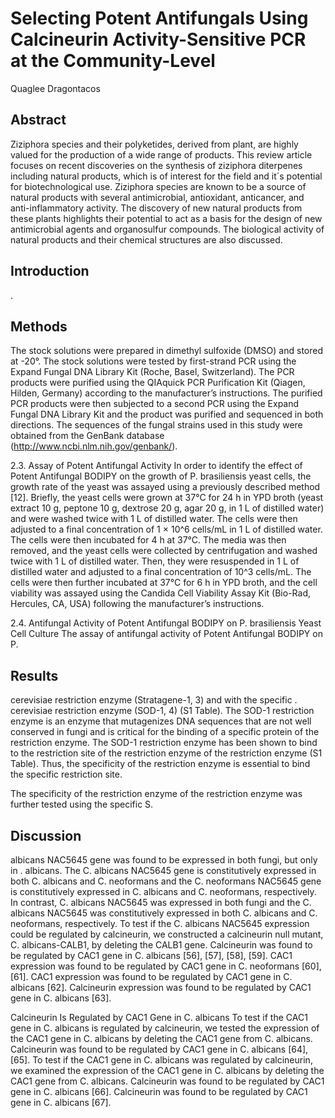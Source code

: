 # Selecting Potent Antifungals Using Calcineurin Activity-Sensitive PCR at the Community-Level
Quaglee Dragontacos


## Abstract
Ziziphora species and their polyketides, derived from plant, are highly valued for the production of a wide range of products. This review article focuses on recent discoveries on the synthesis of ziziphora diterpenes including natural products, which is of interest for the field and it´s potential for biotechnological use. Ziziphora species are known to be a source of natural products with several antimicrobial, antioxidant, anticancer, and anti-inflammatory activity. The discovery of new natural products from these plants highlights their potential to act as a basis for the design of new antimicrobial agents and organosulfur compounds. The biological activity of natural products and their chemical structures are also discussed.


## Introduction
.


## Methods
The stock solutions were prepared in dimethyl sulfoxide (DMSO) and stored at -20°. The stock solutions were tested by first-strand PCR using the Expand Fungal DNA Library Kit (Roche, Basel, Switzerland). The PCR products were purified using the QIAquick PCR Purification Kit (Qiagen, Hilden, Germany) according to the manufacturer’s instructions. The purified PCR products were then subjected to a second PCR using the Expand Fungal DNA Library Kit and the product was purified and sequenced in both directions. The sequences of the fungal strains used in this study were obtained from the GenBank database (http://www.ncbi.nlm.nih.gov/genbank/).

2.3. Assay of Potent Antifungal Activity
In order to identify the effect of Potent Antifungal BODIPY on the growth of P. brasiliensis yeast cells, the growth rate of the yeast was assayed using a previously described method [12]. Briefly, the yeast cells were grown at 37°C for 24 h in YPD broth (yeast extract 10 g, peptone 10 g, dextrose 20 g, agar 20 g, in 1 L of distilled water) and were washed twice with 1 L of distilled water. The cells were then adjusted to a final concentration of 1 × 10^6 cells/mL in 1 L of distilled water. The cells were then incubated for 4 h at 37°C. The media was then removed, and the yeast cells were collected by centrifugation and washed twice with 1 L of distilled water. Then, they were resuspended in 1 L of distilled water and adjusted to a final concentration of 10^3 cells/mL. The cells were then further incubated at 37°C for 6 h in YPD broth, and the cell viability was assayed using the Candida Cell Viability Assay Kit (Bio-Rad, Hercules, CA, USA) following the manufacturer’s instructions.

2.4. Antifungal Activity of Potent Antifungal BODIPY on P. brasiliensis Yeast Cell Culture
The assay of antifungal activity of Potent Antifungal BODIPY on P.


## Results
cerevisiae restriction enzyme (Stratagene-1, 3) and with the specific . cerevisiae restriction enzyme (SOD-1, 4) (S1 Table). The SOD-1 restriction enzyme is an enzyme that mutagenizes DNA sequences that are not well conserved in fungi and is critical for the binding of a specific protein of the restriction enzyme. The SOD-1 restriction enzyme has been shown to bind to the restriction site of the restriction enzyme of the restriction enzyme (S1 Table). Thus, the specificity of the restriction enzyme is essential to bind the specific restriction site.

The specificity of the restriction enzyme of the restriction enzyme was further tested using the specific S.


## Discussion
albicans NAC5645 gene was found to be expressed in both fungi, but only in . albicans. The C. albicans NAC5645 gene is constitutively expressed in both C. albicans and C. neoformans and the C. neoformans NAC5645 gene is constitutively expressed in C. albicans and C. neoformans, respectively. In contrast, C. albicans NAC5645 was expressed in both fungi and the C. albicans NAC5645 was constitutively expressed in both C. albicans and C. neoformans, respectively. To test if the C. albicans NAC5645 expression could be regulated by calcineurin, we constructed a calcineurin null mutant, C. albicans-CALB1, by deleting the CALB1 gene. Calcineurin was found to be regulated by CAC1 gene in C. albicans [56], [57], [58], [59]. CAC1 expression was found to be regulated by CAC1 gene in C. neoformans [60], [61]. CAC1 expression was found to be regulated by CAC1 gene in C. albicans [62]. Calcineurin expression was found to be regulated by CAC1 gene in C. albicans [63].

Calcineurin Is Regulated by CAC1 Gene in C. albicans
To test if the CAC1 gene in C. albicans is regulated by calcineurin, we tested the expression of the CAC1 gene in C. albicans by deleting the CAC1 gene from C. albicans. Calcineurin was found to be regulated by CAC1 gene in C. albicans [64], [65]. To test if the CAC1 gene in C. albicans was regulated by calcineurin, we examined the expression of the CAC1 gene in C. albicans by deleting the CAC1 gene from C. albicans. Calcineurin was found to be regulated by CAC1 gene in C. albicans [66]. Calcineurin was found to be regulated by CAC1 gene in C. albicans [67].
